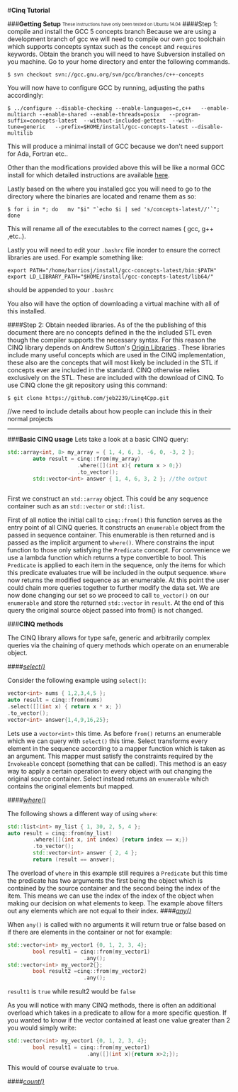 #__Cinq Tutorial__

###__Getting Setup__
<sub><sup>These instructions have only been tested on Ubuntu 14.04</sup></sub>
####Step 1: compile and install the GCC 5 concepts branch
Because we are using a development branch of gcc we will need to compile our own gcc toolchain which supports concepts syntax such as the `concept` and `requires` keywords. Obtain the branch you will need to have Subversion installed on you machine.
Go to your home directory and enter the following commands.
```shell
$ svn checkout svn://gcc.gnu.org/svn/gcc/branches/c++-concepts
```
You will now have to configure GCC by running, adjusting the paths accordingly:
```shell
$ ../configure --disable-checking --enable-languages=c,c++   --enable-multiarch --enable-shared --enable-threads=posix   --program-suffix=concepts-latest  --without-included-gettext  --with-tune=generic   --prefix=$HOME/install/gcc-concepts-latest --disable-multilib
```
This will produce a minimal install of GCC because we don't need support for Ada, Fortran etc..

Other than the modifications provided above this will be like a normal GCC install for which detailed instructions are available [here](https://gcc.gnu.org/install/). 

Lastly based on the where you installed gcc you will need to go to the directory where the binaries are located and rename them as so:
```shell
$ for i in *; do   mv "$i" "`echo $i | sed 's/concepts-latest//'`"; done
```
This will rename all of the executables to the correct names ( gcc, g++ ,etc..).

Lastly you will need to edit your `.bashrc`   file inorder to ensure the correct libraries are used. For example something like:

```shell
export PATH="/home/barriosj/install/gcc-concepts-latest/bin:$PATH"
export LD_LIBRARY_PATH="$HOME/install/gcc-concepts-latest/lib64/"
```
should be appended to your `.bashrc`


You also will have the option of downloading a virtual machine with all of this installed.

####Step 2: Obtain needed libraries.
As of the the publishing of this document there are no concepts defined in the the included STL even though the compiler supports the necessary syntax. For this reason the CINQ library depends on Andrew Sutton's [Origin Libraries](https://github.com/asutton/origin) . These libraries include many useful concepts which are used in the CINQ implementation, these also are the concepts that will most likely be included in the STL if concepts ever are included in the standard. CINQ otherwise relies exclusively on the STL. These are included with the download of CINQ. To use CINQ clone the git repository using this command:
```shell
$ git clone https://github.com/jeb2239/Linq4Cpp.git
```
//we need to include details about how people can include this in their normal projects

-----
###__Basic CINQ usage__
Lets take a look at a basic CINQ query:

```c++
std::array<int, 8> my_array = { 1, 4, 6, 3, -6, 0, -3, 2 };
        auto result = cinq::from(my_array)
                      .where([](int x){ return x > 0;})
                      .to_vector();
        std::vector<int> answer { 1, 4, 6, 3, 2 }; //the output
        
``` 
First we construct an `std::array` object. This could be any sequence container such as an `std::vector` or `std::list`.

First of all notice the initial call to `cinq::from()` this function serves as the entry point of all CINQ queries. It constructs an `enumerable` object from the passed in sequence container. This enumerable is then returned and is passed as the implicit argument to `where()`. Where constrains the input function to those only satisfying the `Predicate` concept. For convenience we use a lambda function which returns a type convertible to bool. This `Predicate` is applied to each item in the sequence, only the items for which this predicate evaluates true will be included in the output sequence. `Where` now returns the modified sequence as an enumerable. At this point the user could chain more queries together to further modify the data set. We are now done changing our set so we proceed to call `to_vector()` on our `enumerable` and store the returned `std::vector` in `result`.  At the end of this query the original source object passed into from() is not changed. 

###__CINQ methods__

The CINQ library allows for type safe, generic and arbitrarily complex queries via the chaining of query methods which operate on an enumerable object. 

####[_select()_]() 

Consider the following example using `select()`:
```c++
vector<int> nums { 1,2,3,4,5 };
auto result = cinq::from(nums)
.select([](int x) { return x * x; })
.to_vector();
vector<int> answer{1,4,9,16,25};
```
Lets use a `vector<int>` this time. As before `from()` returns an enumerable which we can query with `select()` this time. Select transforms every element in the sequence according to a mapper function which is taken as an argument. This mapper must satisfy the constraints required by the `Invokeable` concept (something that can be called). This method is an easy way to apply a certain operation to every object with out changing the original source container. Select instead returns an `enumerable` which contains the original elements but mapped.

####[_where()_]()

The following shows a different way of using `where`:
```c++
std::list<int> my_list { 1, 30, 2, 5, 4 };
auto result = cinq::from(my_list)
        .where([](int x, int index) {return index == x;})
        .to_vector();
        std::vector<int> answer { 2, 4 };
        return (result == answer);
```

The overload of `where` in this example still requires a `Predicate` but this
time the predicate has two arguments the first being the object which is contained
by the source container and the second being the index of the item. This means we can use the index of the index of the object when making our decision on what elements to keep. The example above filters out any elements which are not equal to their index.
####[_any()_]()

When `any()` is called with no arguments it will return true or false based on if there are elements in the container or not for example:
```c++
std::vector<int> my_vector1 {0, 1, 2, 3, 4};
        bool result1 = cinq::from(my_vector1)
						.any();
std::vector<int> my_vector2{};						
		bool result2 =cinq::from(my_vector2)
						.any();
```
`result1` is `true` while result2 would be `false`
	
As you will notice with many CINQ methods, there is often an additional overload which takes in a predicate to allow for a more specific question. If you wanted to know if the vector contained at least one value greater than 2 you would simply write:
```c++
std::vector<int> my_vector1 {0, 1, 2, 3, 4};
        bool result1 = cinq::from(my_vector1)
						 .any([](int x){return x>2;});
```
This would of course evaluate to `true`.

####[_count()_]()



